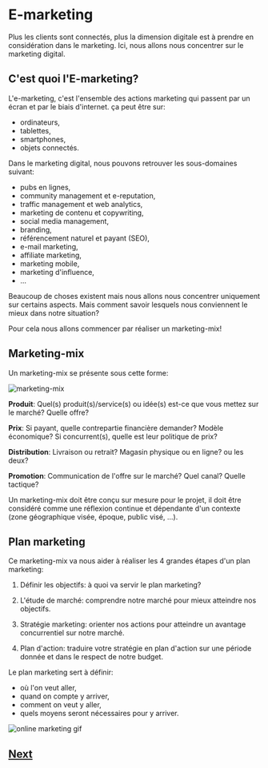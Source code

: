 # E-marketing

Plus les clients sont connectés, plus la dimension digitale est à prendre en considération dans le marketing. Ici, nous allons nous concentrer sur le marketing digital.

## C'est quoi l'E-marketing?

L'e-marketing, c'est l'ensemble des actions marketing qui passent par un écran et par le biais d'internet.
ça peut être sur:

- ordinateurs,
- tablettes,
- smartphones,
- objets connectés.

Dans le marketing digital, nous pouvons retrouver les sous-domaines suivant:

- pubs en lignes,
- community management et e-reputation,
- traffic management et web analytics,
- marketing de contenu et copywriting,
- social media management,
- branding,
- référencement naturel et payant (SEO),
- e-mail marketing,
- affiliate marketing,
- marketing mobile,
- marketing d'influence,
- ...

Beaucoup de choses existent mais nous allons nous concentrer uniquement sur certains aspects. Mais comment savoir lesquels nous conviennent le mieux dans notre situation?

Pour cela nous allons commencer par réaliser un marketing-mix!

## Marketing-mix

Un marketing-mix se présente sous cette forme:

![marketing-mix](https://www.mauricelargeron.com/wp-content/uploads/2015/08/mix-marketing.jpg)


**Produit**: Quel(s) produit(s)/service(s) ou idée(s) est-ce que vous mettez sur le marché? Quelle offre?

**Prix**: Si payant, quelle contrepartie financière demander? Modèle économique? Si concurrent(s), quelle est leur politique de prix?

**Distribution**: Livraison ou retrait? Magasin physique ou en ligne? ou les deux?

**Promotion**: Communication de l'offre sur le marché? Quel canal? Quelle tactique?

Un marketing-mix doit être conçu sur mesure pour le projet, il doit être considéré comme une réflexion continue et dépendante d'un contexte (zone géographique visée, époque, public visé, ...).

## Plan marketing

Ce marketing-mix va nous aider à réaliser les 4 grandes étapes d'un plan marketing:

1) Définir les objectifs: à quoi va servir le plan marketing?

2) L'étude de marché: comprendre notre marché pour mieux atteindre nos objectifs.

3) Stratégie marketing: orienter nos actions pour atteindre un avantage concurrentiel sur notre marché.

4) Plan d'action: traduire votre stratégie en plan d'action sur une période donnée et dans le respect de notre budget.

Le plan marketing sert à définir:

- où l'on veut aller,
- quand on compte y arriver,
- comment on veut y aller,
- quels moyens seront nécessaires pour y arriver.

![online marketing gif](https://media3.giphy.com/media/v1.Y2lkPTc5MGI3NjExYmM1YzcxNjhhYjdlZTg0NjU4NjRlYjAwYzMyYTJiNzUwNGUzNGYyMSZjdD1n/76pYtCRuNgMCXioMsY/giphy.gif)

## [Next](build-objectives.md)
